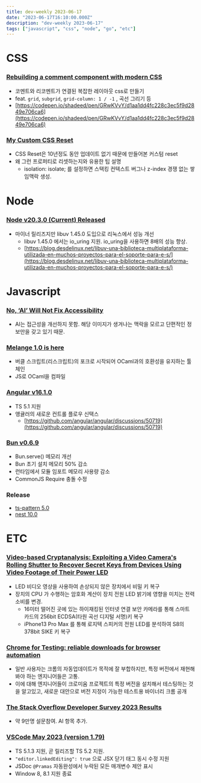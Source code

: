 ```yaml
---
title: dev-weekly 2023-06-17
date: "2023-06-17T16:10:00.000Z"
description: "dev-weekly 2023-06-17"
tags: ["javascript", "css", "node", "go", "etc"]
---
```

# CSS

### **[Rebuilding a comment component with modern CSS](https://ishadeed.com/article/comment-component/)**

- 코멘트와 리코멘트가 연결된 복잡한 레이아웃 css로 만들기
- feat. `grid`, `subgrid`, `grid-column: 1 / -1` , 곡선 그리기 등
- [https://codepen.io/shadeed/pen/GRwKVvY/d1aa1dd4fc228c3ec5f9d2849e706ca6](https://codepen.io/shadeed/pen/GRwKVvY/d1aa1dd4fc228c3ec5f9d2849e706ca6)

### **[My Custom CSS Reset](https://www.joshwcomeau.com/css/custom-css-reset/)**

- CSS Reset은 10년정도 동안 업데이트 없기 때문에 만들어본 커스텀 reset
- 왜 그런 프로퍼티로 리셋하는지와 유용한 팁 설명
    - isolation: isolate; 를 설정하면 스택킹 컨텍스트 버그나 z-index 경쟁 없는 쌓임맥락 생성.

# Node

### **[Node v20.3.0 (Current) Released](https://nodejs.org/en/blog/release/v20.3.0)**

- 마이너 릴리즈지만 libuv 1.45.0 도입으로 리눅스에서 성능 개선
    - libuv 1.45.0 에서는 io_uring 지원. io_uring을 사용하면 8배의 성능 향상.
    - [https://blog.desdelinux.net/libuv-una-biblioteca-multiplataforma-utilizada-en-muchos-proyectos-para-el-soporte-para-e-s/](https://blog.desdelinux.net/libuv-una-biblioteca-multiplataforma-utilizada-en-muchos-proyectos-para-el-soporte-para-e-s/)

# Javascript

### **[No, ‘AI’ Will Not Fix Accessibility](https://adrianroselli.com/2023/06/no-ai-will-not-fix-accessibility.html)**

- AI는 접근성을 개선하지 못함. 해당 이미지가 생겨나는 맥락을 모르고 단편적인 정보만을 갖고 있기 때문.

### **[Melange 1.0 is here](https://buttondown.email/anmonteiro/archive/melange-hits-v10/)**

- 버클 스크립트(리스크립트)의 포크로 시작되어 OCaml과의 호환성을 유지하는 툴체인
- JS로 OCaml을 컴파일

### **[Angular v16.1.0](https://github.com/angular/angular/releases/tag/16.1.0)**

- TS 5.1 지원
- 앵귤러의 새로운 컨트롤 플로우 신택스
    - [https://github.com/angular/angular/discussions/50719](https://github.com/angular/angular/discussions/50719)

### **[Bun v0.6.9](https://bun.sh/blog/bun-v0.6.9)**

- Bun.serve() 메모리 개선
- Bun 초기 설치 메모리 50% 감소
- 런타임에서 모듈 임포트 메모리 사용량 감소
- CommonJS Require 충돌 수정

### **Release**

- [ts-pattern 5.0](https://github.com/gvergnaud/ts-pattern/releases/tag/v5.0.0)
- [nest 10.0](https://github.com/nestjs/nest/releases/tag/v10.0.0)

# ETC

### **[Video-based Cryptanalysis: Exploiting a Video Camera's Rolling Shutter to Recover Secret Keys from Devices Using Video Footage of Their Power LED](https://www.nassiben.com/video-based-crypta)**

- LED 비디오 영상을 사용하여 손상되지 않은 장치에서 비밀 키 복구
- 장치의 CPU 가 수행하는 암호화 계산이 장치 전원 LED 밝기에 영향을 미치는 전력 소비를 변경.
    - 16미터 떨어진 곳에 있는 하이재킹된 인터넷 연결 보안 카메라를 통해 스마트 카드의 256bit ECDSA(타원 곡선 디지털 서명)키 복구
    - iPhone13 Pro Max 를 통해 로지텍 스피커의 전원 LED를 분석하여 S8의 378bit SIKE 키 복구

### **[Chrome for Testing: reliable downloads for browser automation](https://developer.chrome.com/blog/chrome-for-testing/)**

- 일반 사용자는 크롬의 자동업데이트가 목적에 잘 부합하지만, 특정 버전에서 재현해봐야 하는 엔지니어들은 고통.
- 이에 대해 엔지니어들이 크로미움 프로젝트의 특정 버전을 설치해서 테스팅하는 것을 알고있고, 새로운 대안으로 버전 지정이 가능한 테스트용 바이너리 크롬 공개

### **[The Stack Overflow Developer Survey 2023 Results](https://survey.stackoverflow.co/2023/)**

- 약 9만명 설문참여. AI 항목 추가.

### **[VSCode **May 2023 (version 1.79)**](https://code.visualstudio.com/updates/v1_79)**

- TS 5.1.3 지원, 곧 릴리즈할 TS 5.2 지원.
- `"editor.linkedEditing": true` 으로 JSX 닫기 태그 동시 수정 지원
- JSDoc `@Pramas` 자동완성에서 누락된 모든 매개변수 제안 표시
- Window 8, 8.1 지원 종료